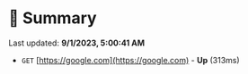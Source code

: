 # 📖 Summary
Last updated: **9/1/2023, 5:00:41 AM**

- `GET` [https://google.com](https://google.com) - **Up** (313ms)
